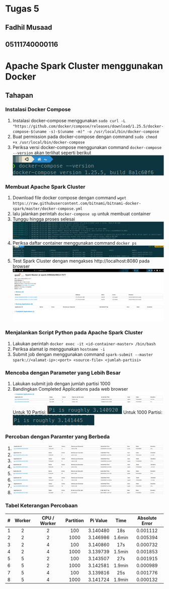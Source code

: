 # Tugas 5

## Fadhil Musaad
## 05111740000116

# Apache Spark Cluster menggunakan Docker

## Tahapan

### Instalasi Docker Compose
1. Instalasi docker-compose menggunakan `sudo curl -L "https://github.com/docker/compose/releases/download/1.25.5/docker-compose-$(uname -s)-$(uname -m)" -o /usr/local/bin/docker-compose`
2. Buat permission pada docker-compose dengan command `sudo chmod +x /usr/local/bin/docker-compose`
3. Periksa versi docker-compose menggunakan command `docker-compose --version` akan terlihat seperti berikut ![docker-version](img/docker-version.png)

### Membuat Apache Spark Cluster
1. Download file docker compose dengan command `wget https://raw.githubusercontent.com/bitnami/bitnami-docker-spark/master/docker-compose.yml`
2. lalu jalankan perintah `docker-compose up` untuk membuat container
3. Tunggu hingga proses selesai ![docker-compose](img/docker-compose.png)
4. Periksa daftar container menggunakan command `docker ps` ![docker-container](img/docker-container.png)
5. Test Spark Cluster dengan mengakses http://localhost:8080 pada browser ![spark-cluster](img/spark-cluster.png)

### Menjalankan Script Python pada Apache Spark Cluster
1. Lakukan perintah `docker exec -it <id-container-master> /bin/bash`
2. Periksa alamat ip menggunakan `hostname -i`
3. Submit job dengan menggunakan command `spark-submit --master spark://<alamat-ip>:<port> <source-file> <jumlah-partisi>`

### Mencoba dengan Parameter yang Lebih Besar
1. Lakukan submit job dengan jumlah partisi 1000
2. Bandingkan Completed Applications pada web browser ![parameter](img/compare.png)
Untuk 10 Partisi:
![10](img/10.png)
Untuk 1000 Partisi:
![1000](img/1000.png)

### Percoban dengan Paramter yang Berbeda
1. ![1](img/1.png)
2. ![2](img/2.png)
3. ![3](img/3.png)
4. ![4](img/4.png)
5. ![5](img/5.png)
6. ![6](img/6.png)
7. ![7](img/7.png)
8. ![8](img/8.png)

### Tabel Keterangan Percobaan
| # | Worker | CPU / Worker | Partition | Pi Value |  Time  | Absolute Error |
|:-:|:------:|:------------:|:---------:|:--------:|:------:|:--------------:|
| 1 |    2   |       2      |    100    | 3.140480 |   18s  |    0.001112    |
| 2 |    2   |       2      |    1000   | 3.146986 | 1.6min |    0.005394    |
| 3 |    2   |       4      |    100    | 3.140860 |   17s  |    0.000732    |
| 4 |    2   |       4      |    1000   | 3.139739 | 1.5min |    0.001853    |
| 5 |    5   |       2      |    100    | 3.143507 |   27s  |    0.001915    |
| 6 |    5   |       2      |    1000   | 3.142581 | 1.9min |    0.000989    |
| 7 |    5   |       4      |    100    | 3.139816 |   25s  |    0.001776    |
| 8 |    5   |       4      |    1000   | 3.141724 | 1.9min |    0.000132    |

